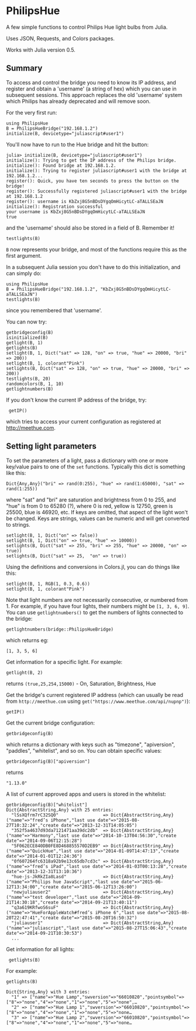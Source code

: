 # PhilipsHue

A few simple functions to control Philips Hue light bulbs from Julia.

Uses JSON, Requests, and Colors packages.

Works with Julia version 0.5.

## Summary

To access and control the bridge you need to know its IP address, and register and obtain a 'username' (a string of hex) which you can use in subsequent sessions. This approach replaces the old 'username' system which Philips has already deprecated and will remove soon.

For the very first run:

    using PhilipsHue
    B = PhilipsHueBridge("192.168.1.2")
    initialize(B, devicetype="juliascript#user1")

You'll now have to run to the Hue bridge and hit the button:

    julia> initialize(B, devicetype="juliascript#user1")
    initialize(): Trying to get the IP address of the Philips bridge.
    initialize(): Found bridge at 192.168.1.2.
    initialize(): Trying to register juliascript#user1 with the bridge at 192.168.1.2...
    register(): Quick, you have ten seconds to press the button on the bridge!
    register(): Successfully registered juliascript#user1 with the bridge at 192.168.1.2
    register(): username is KbZxj8G5nBDsDYgqOmHicytLC-aTALLSEaJN
    initialize(): Registration successful
    your username is KbZxj8G5nBDsDYgqOmHicytLC-aTALLSEaJN
    true

and the 'username' should also be stored in a field of B. Remember it!

    testlights(B)

``B`` now represents your bridge, and most of the functions require this as the first argument.

In a subsequent Julia session you don't have to do this initialization, and can simply do:

    using PhilipsHue
    B = PhilipsHueBridge("192.168.1.2", "KbZxj8G5nBDsDYgqOmHicytLC-aTALLSEaJN")
    testlights(B)

since you remembered that 'username'.

You can now try:

    getbridgeconfig(B)
    isinitialized(B)
    getlight(B, 1)
    getlights(B)
    setlight(B, 1, Dict("sat" => 128, "on" => true, "hue" => 20000, "bri" => 200))
    setlight(B, 1, colorant"Pink")
    setlights(B, Dict("sat" => 128, "on" => true, "hue" => 20000, "bri" => 200))
    testlights(B, 20)
    randomcolors(B, 1, 10)
    getlightnumbers(B)

If you don't know the current IP address of the bridge, try:

	 getIP()

which tries to access your current configuration as registered at http://meethue.com.

## Setting light parameters

To set the parameters of a light, pass a dictionary with one or more key/value pairs to one of the `set` functions. Typically this dict is something like this:

    Dict{Any,Any}("bri" => rand(0:255), "hue" => rand(1:65000), "sat" => rand(1:255))

where "sat" and "bri" are saturation and brightness from 0 to 255, and "hue" is from 0 to 65280 (?), where 0 is red, yellow is 12750, green is 25500, blue is 46920, etc. If keys are omitted, that aspect of the light won't be changed. Keys are strings, values can be numeric and will get converted to strings.

    setlight(B, 1, Dict("on" => false))
    setlight(B, 1, Dict("on" => true, "hue" => 10000))
    setlights(B, Dict("sat" => 255, "bri" => 255, "hue" => 20000, "on" => true))
    setlights(B, Dict("sat" => 25,  "on" => true))

Using the definitions and conversions in Colors.jl, you can do things like this:

    setlight(B, 1, RGB(1, 0.3, 0.6))
    setlight(B, 1, colorant"Pink")

Note that light numbers are not necessarily consecutive, or numbered from 1. For example, if you have four lights, their
numbers might be `[1, 3, 6, 9]`. You can use `getlightnumbers()` to get the numbers of lights connected to the bridge:

    getlightnumbers(bridge::PhilipsHueBridge)

which returns eg:

    [1, 3, 5, 6]

Get information for a specific light. For example:

    getlight(B, 2)

returns `(true,25,254,15000)` - On, Saturation, Brightness, Hue

Get the bridge's current registered IP address (which can usually be read from `http://meethue.com` using `get("https://www.meethue.com/api/nupnp")`):

    getIP()

Get the current bridge configuration:

    getbridgeconfig(B)

which returns a dictionary with keys such as "timezone", "apiversion", "paddles", "whitelist", and so on. You can obtain specific values:

    getbridgeconfig(B)["apiversion"]

returns

    "1.13.0"

A list of current approved apps and users is stored in the whitelist:

    getbridgeconfig(B)["whitelist"]
    Dict{AbstractString,Any} with 25 entries:
      "lSsXQfrm7rC32SQ0"                 => Dict{AbstractString,Any}("name"=>"fred’s iPhone","last use date"=>"2015-08-27T10:32:24","create date"=>"2013-12-31T14:05:05")
      "352f5a4637d93da7121471aa39dc2db"  => Dict{AbstractString,Any}("name"=>"Harmony","last use date"=>"2014-10-13T04:56:30","create date"=>"2014-09-06T12:15:28")
      "5F062ECE840DB0FE8D468855570D2EB9" => Dict{AbstractString,Any}("name"=>"QuickHue","last use date"=>"2014-01-09T14:47:13","create date"=>"2014-01-01T12:24:36")
      "0f607264fc6318a92b9e13c65db7cd3c" => Dict{AbstractString,Any}("name"=>"fred’s iPad","last use date"=>"2014-01-03T00:13:28","create date"=>"2013-12-31T13:10:36")
      "hue-js-JkRkZIa8Lasd"              => Dict{AbstractString,Any}("name"=>"Philips hue JavaScript","last use date"=>"2015-06-12T13:34:00","create date"=>"2015-06-12T13:26:00")
      "newjuliauser2"                    => Dict{AbstractString,Any}("name"=>"test developer","last use date"=>"2014-09-21T14:30:18","create date"=>"2014-09-21T13:40:11")
      "q3a619KRfwoS6suF"                 => Dict{AbstractString,Any}("name"=>"HueForAppleWatch#fred’s iPhone 6","last use date"=>"2015-08-20T22:47:41","create date"=>"2015-08-20T16:50:32")
      "juliauser1"                       => Dict{AbstractString,Any}("name"=>"juliascript","last use date"=>"2015-08-27T15:06:43","create date"=>"2014-09-21T10:30:53")
	  ...

Get information for all lights:

	 getlights(B)

For example:

    getlights(B)

    Dict{String,Any} with 3 entries:
      "1" => ["name"=>"Hue Lamp","swversion"=>"66010820","pointsymbol"=>["8"=>"none","4"=>"none","1"=>"none","5"=>"none",…
      "2" => ["name"=>"Hue Lamp 1","swversion"=>"66010820","pointsymbol"=>["8"=>"none","4"=>"none","1"=>"none","5"=>"none…
      "3" => ["name"=>"Hue Lamp 2","swversion"=>"66010820","pointsymbol"=>["8"=>"none","4"=>"none","1"=>"none","5"=>"none…
